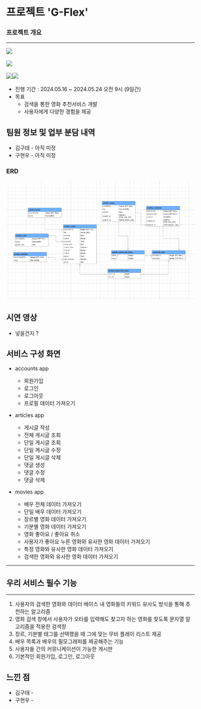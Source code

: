 # 프로젝트 'G-Flex'

### 프로젝트 개요

---




<img src ="https://img.shields.io/badge/service-Web-red"></img>


<img src ="https://img.shields.io/badge/frontend-Vue-green"></img>


<img src ="https://img.shields.io/badge/backend-Django-092E20"></img><img src ="https://img.shields.io/badge/Database-Sqlite-003B57"></img>

- 진행 기간 : 2024.05.16 ~ 2024.05.24 오전 9시 (9일간) 
- 목표 
  - 검색을 통한 영화 추천서비스 개발
  - 사용자에게 다양한 경험을 제공


## 팀원 정보 및 업부 분담 내역
- 김구태 - 아직 미정
- 구현우 - 아직 미정

### ERD

<img src ="./assets/ERD.png"></img>


## 시연 영상 
- 넣을건지 ?

## 서비스 구성 화면

- accounts app
  - 회원가입
  - 로그인
  - 로그아웃
  - 프로필 데이터 가져오기

- articles app
  - 게시글 작성
  - 전체 게시글 조회
  - 단일 게시글 조회
  - 단일 게시글 수정
  - 단일 게시글 삭제
  - 댓글 생성
  - 댓글 수정
  - 댓글 삭제


- movies app
  - 배우 전체 데이터 가져오기
  - 단일 배우 데이터 가져오기
  - 장르별 영화 데이터 가져오기
  - 기분별 영화 데이터 가져오기
  - 영화 좋아요 / 좋아요 취소 
  - 사용자가 좋아요 누른 영화와 유사한 영화 데이터 가져오기
  - 특정 영화와 유사한 영화 데이터 가져오기
  - 검색한 영화와 유사한 영화 데이터 가져오기
---



## 우리 서비스 필수 기능
---

1. 사용자의 검색한 영화와 데이터 베이스 내 영화들의 키워드 유사도 방식을 통해 추천하는 알고리즘
2. 영화 검색 창에서 사용자가 오타를 입력해도 찾고자 하는 영화를 찾도록 문자열 알고리즘을 적용한 검색창
3. 장르, 기분별 태그를 선택했을 때 그에 맞는 무비 플레이 리스트 제공
4. 배우 목록과 배우의 필모그래피를 제공해주는 기능
5. 사용자들 간의 커뮤니케이션이 가능한 게시판
6. 기본적인 회원가입, 로그인, 로그아웃

## 느낀 점 


- 김구태 -
- 구현우 - 

